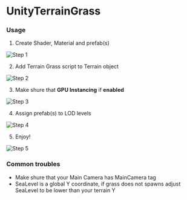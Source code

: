 
# UnityTerrainGrass

### Usage
1. Create Shader, Material and prefab(s)

![Step 1](https://darkblue.tech/terraingrass/step1.png)

2. Add Terrain Grass script to Terrain object
   
![Step 2](https://darkblue.tech/terraingrass/step2.png)

3. Make shure that **GPU Instancing** if **enabled**
   
![Step 3](https://darkblue.tech/terraingrass/step3.png)

4. Assign prefab(s) to LOD levels
   
![Step 4](https://darkblue.tech/terraingrass/step4.png)

5. Enjoy!
    
![Step 5](https://darkblue.tech/terraingrass/step5.png)

### Common troubles
- Make shure that your Main Camera has MainCamera tag
- SeaLevel is a global Y coordinate, if grass does not spawns adjust SeaLevel to be lower than your terrain Y
